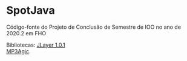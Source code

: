 # SpotJava
 Código-fonte do Projeto de Conclusão de Semestre de IOO no ano de 2020.2 em FHO

 Bibliotecas:
 [JLayer 1.0.1](http://www.javazoom.net/javalayer/sources.html)<br>
 [MP3Agic](https://github.com/mpatric/mp3agic).
